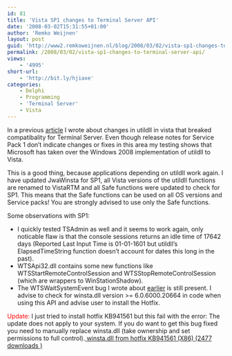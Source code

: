 ```yaml
---
id: 81
title: 'Vista SP1 changes to Terminal Server API'
date: '2008-03-02T15:31:55+01:00'
author: 'Remko Weijnen'
layout: post
guid: 'http://www2.remkoweijnen.nl/blog/2008/03/02/vista-sp1-changes-to-terminal-server-api/'
permalink: /2008/03/02/vista-sp1-changes-to-terminal-server-api/
views:
    - '4995'
short-url:
    - 'http://bit.ly/hjiaxe'
categories:
    - Delphi
    - Programming
    - 'Terminal Server'
    - Vista
---
```


In a previous [article](http://192.168.40.25:8081/2007/12/19/why-tsadmin-crashes-on-windows-vista/) I wrote about changes in utildll in vista that breaked compatibality for Terminal Server. Even though release notes for Service Pack 1 don’t indicate changes or fixes in this area my testing shows that Microsoft has taken over the Windows 2008 implementation of utildll to Vista.

This is a good thing, because applications depending on utildll work again. I have updated JwaWinsta for SP1, all Vista versions of the utildll functions are renamed to VistaRTM and all Safe functions were updated to check for SP1. This means that the Safe functions can be used on all OS versions and Service packs! You are strongly advised to use only the Safe functions.

Some observations with SP1:

- I quickly tested TSAdmin as well and it seems to work again, only noticable flaw is that the console sessions returns an idle time of 17642 days (Reported Last Input Time is 01-01-1601 but utildll’s ElapsedTimeString function doesn’t account for dates this long in the past).
- WTSApi32.dll contains some new functions like WTSStartRemoteControlSession and WTSStopRemoteControlSession (which are wrappers to WinStationShadow).
- The WTSWaitSystemEvent bug I wrote about [earlier](http://192.168.40.25:8081/2008/01/25/using-wtswaitsystemevent/) is still present. I advise to check for winsta.dll version &gt;= 6.0.6000.20664 in code when using this API and advise user to install the Hotfix.

<font color="#ff0000">Update:</font> I just tried to install hotfix KB941561 but this fail with the error: The update does not apply to your system. If you do want to get this bug fixed you need to manually replace winsta.dll (take ownership and set permissions to full control).[ winsta.dll from hotfix KB941561 (X86) (2477 downloads ) ](http://192.168.40.25:8081/download/winsta-dll-from-hotfix-kb941561-x86/?tmstv=1726048918 "Version 6.0.6000.20664")